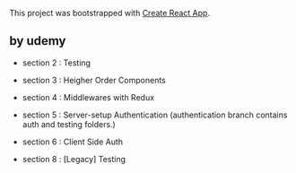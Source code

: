This project was bootstrapped with [Create React App](https://github.com/facebook/create-react-app).

## by udemy

* section 2 : Testing
* section 3 : Heigher Order Components
* section 4 : Middlewares with Redux
* section 5 : Server-setup Authentication
 (authentication branch contains auth and testing folders.)
 
* section 6 : Client Side Auth
* section 8 : [Legacy] Testing
